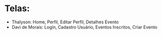 # Telas:

- Thalyson:       Home, Perfil, Editar Perfil, Detalhes Evento
- Davi de Morais: Login, Cadastro Usuário, Eventos Inscritos, Criar Evento
